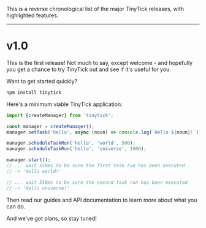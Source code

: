 <p>This is a reverse chronological list of the major TinyTick releases, with highlighted features.</p><hr><h1 id="v1-0">v1.0</h1><p>This is the first release! Not much to say, except welcome - and hopefully you get a chance to try TinyTick out and see if it&#x27;s useful for you.</p><p>Want to get started quickly?</p>

```sh
npm install tinytick
```

<p>Here&#x27;s a minimum viable TinyTick application:</p>

```js
import {createManager} from 'tinytick';

const manager = createManager();
manager.setTask('hello', async (noun) => console.log(`Hello ${noun}!`));

manager.scheduleTaskRun('hello', 'world', 500);
manager.scheduleTaskRun('hello', 'universe', 1000);

manager.start();
// ... wait 550ms to be sure the first task run has been executed
// -> 'Hello world!'

// ... wait 550ms to be sure the second task run has been executed
// -> 'Hello universe!'
```

<p>Then read our guides and API documentation to learn more about what you can do.</p><p>And we&#x27;ve got plans, so stay tuned!</p>